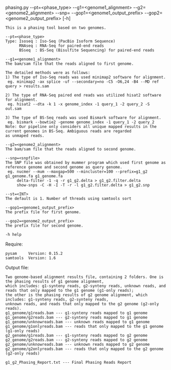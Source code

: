 phasing.py --pt=<phase_type> --g1=<genome1_alignment> --g2=<genome2_alignment> 
           --snp=<snpfile> --gop1=<genome1_output_prefix> --gop2=<genome2_output_prefix> [-h] 

    This is a phasing tool based on two genomes. 

    --pt=<phase_type> 
    Type: Isoseq : Iso-Seq (PacBio Isoform Sequence) 
          RNAseq : RNA-Seq for paired-end reads 
          BSseq  : BS-Seq (Bisulfite Sequencing) for paired-end reads

    --g1=<genome1_alignment>
    The bam/sam file that the reads aligned to first genome.

    The detailed methods were as follows:
    1) The type of Iso-Seq reads was used minimap2 software for alignment.
     eg. minimap2 -ax splice -uf --secondary=no -C5 -O6,24 -B4 --MD ref query > results.sam      

    2) The type of RNA-Seq paired end reads was utilized hisat2 software for alignment.
     eg. hisat2 --dta -k 1 -x genome_index -1 query_1 -2 query_2 -S out.sam

    3) The type of BS-Seq reads was used Bismark software for alignment.
     eg. bismark --bowtie2 -genome genome_index -1 query_1 -2 query_2
    Note: Our pipeline only considers all unique mapped results in the current genomes in BS-Seq. Ambiguous reads are regarded 
    as unmaped reads.

    --g2=<genome2_alignment> 
    The bam/sam file that the reads aligned to second genome.

    --snp=<snpfile> 
    The SNP file was obtained by mummer program which used first genome as reference genome and second genome as query genome.
     eg. nucmer --mum --maxgap=500 --mincluster=100 --prefix=g1_g2 g1_genome.fa g1_genome.fa
         delta-filter -1 -q -r g1_g2.delta > g1_g2.filter.delta
         show-snps -C -H -I -T -r -l g1_g2.filter.delta > g1_g2.snp

    --st=<INT>
    The default is 1. Number of threads using samtools sort

    --gop1=<genome1_output_prefix> 
    The prefix file for first genome.

    --gop2=<genome2_output_prefix>
    The prefix file for second genome.

    -h help

Require: 

    pysam     Version: 0.15.2
    samtools  Version: 1.6
    
Output file:

    Two genome-based alignment results file, containing 2 folders. One is the phasing results of g1 genome alignment, 
    which includes: g1-synteny reads, g2-synteny reads, unknown reads, and reads that only mapped to the g1 genome (g1-only reads); 
    the other is the phasing results of g2 genome alignment, which includes: g1-synteny reads, g2-synteny reads, 
    unknown reads, and reads that only mapped to the g2 genome (g2-only reads).
    g1_genome/g1reads.bam --- g1-synteny reads mapped to g1 genome
    g1_genome/g2reads.bam --- g2-synteny reads mapped to g1 genome
    g1_genome/unknowreads.bam --- unknown reads mapped to g1 genome
    g1_genome/g1onlyreads.bam --- reads that only mapped to the g1 genome (g1-only reads)
    g2_genome/g1reads.bam --- g1-synteny reads mapped to g2 genome
    g2_genome/g2reads.bam --- g2-synteny reads mapped to g2 genome
    g2_genome/unknowreads.bam --- unknown reads mapped to g2 genome
    g2_genome/g2onlyreads.bam --- reads that only mapped to the g2 genome (g2-only reads)

    g1_g2_Phasing_Report.txt --- Final Phasing Reads Report

